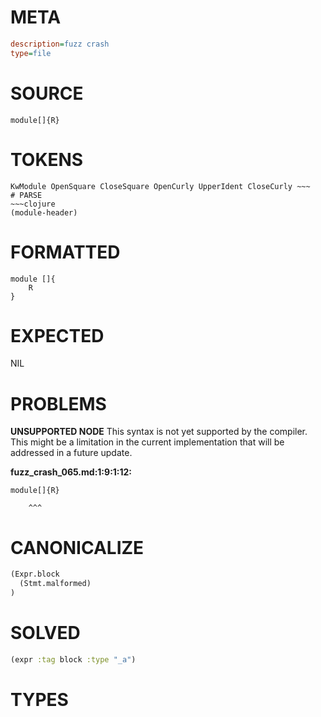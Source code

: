 # META
~~~ini
description=fuzz crash
type=file
~~~
# SOURCE
~~~roc
module[]{R}
~~~
# TOKENS
~~~text
KwModule OpenSquare CloseSquare OpenCurly UpperIdent CloseCurly ~~~
# PARSE
~~~clojure
(module-header)
~~~
# FORMATTED
~~~roc
module []{
	R
}
~~~
# EXPECTED
NIL
# PROBLEMS
**UNSUPPORTED NODE**
This syntax is not yet supported by the compiler.
This might be a limitation in the current implementation that will be addressed in a future update.

**fuzz_crash_065.md:1:9:1:12:**
```roc
module[]{R}
```
        ^^^


# CANONICALIZE
~~~clojure
(Expr.block
  (Stmt.malformed)
)
~~~
# SOLVED
~~~clojure
(expr :tag block :type "_a")
~~~
# TYPES
~~~roc
~~~

